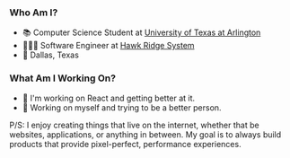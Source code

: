  ### Who Am I?
- 📚 Computer Science Student at [University of Texas at Arlington](https://academicpartnerships.uta.edu/)
- 👨🏻‍💻 Software Engineer at [Hawk Ridge System](https://hawkridgesys.com/)
- 📍 Dallas, Texas 

### What Am I Working On?
- 📱 I'm working on React and getting better at it.
- 🌵 Working on myself and trying to be a better person.

P/S: I enjoy creating things that live on the internet, whether that be websites, applications, or anything in between. My goal is to always build products that provide pixel-perfect, performance experiences.
